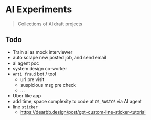 # AI Experiments

> Collections of AI draft projects


## Todo

- Train ai as mock interviewer
- auto scrape new posted job, and send email
- ai agent poc
- system design co-worker
- `Anti fraud` bot / tool
	- url pre visit
	- suspicious msg pre check
	- ...
- Uber like app
- add time, space complexity to code at `CS_BASICS` via AI agent
- line `sticker`
  - https://dearbb.design/post/gpt-custom-line-sticker-tutorial

